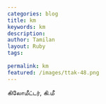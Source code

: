 ```yaml
---
categories: blog
title: km
keywords: km
description: 
author: Tamilan
layout: Ruby
tags: 
 
permalink: km
featured: /images/ttak-48.png
---
```

  
கிலோமீட்டர், கி.மீ  
